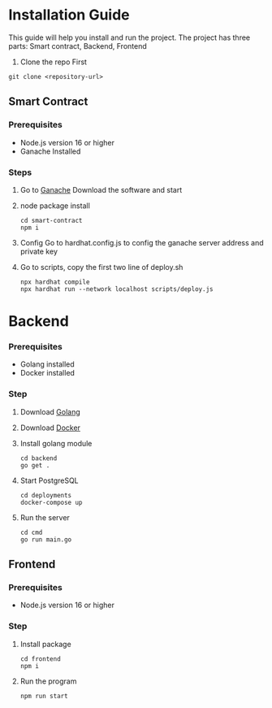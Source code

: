 # Installation Guide

This guide will help you install and run the project. The project has three parts: Smart contract, Backend, Frontend

1. Clone the repo First

```
git clone <repository-url>
```

## Smart Contract

### Prerequisites

- Node.js version 16 or higher
- Ganache Installed

### Steps

1. Go to [Ganache](https://trufflesuite.com/ganache/) Download the software and start

2. node package install

   ```
   cd smart-contract
   npm i
   ```

3. Config
   Go to hardhat.config.js to config the ganache server address and private key

4. Go to scripts, copy the first two line of deploy.sh
   ```
   npx hardhat compile
   npx hardhat run --network localhost scripts/deploy.js
   ```

# Backend

### Prerequisites

- Golang installed
- Docker installed

### Step

1. Download [Golang](https://go.dev/)
2. Download [Docker](https://www.docker.com/)
3. Install golang module

   ```
   cd backend
   go get .
   ```

4. Start PostgreSQL
   ```
   cd deployments
   docker-compose up
   ```
5. Run the server
   ```
   cd cmd
   go run main.go
   ```

## Frontend

### Prerequisites

- Node.js version 16 or higher

### Step

1. Install package

   ```
   cd frontend
   npm i
   ```

2. Run the program
   ```
   npm run start
   ```

